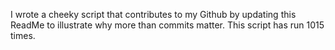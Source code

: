 I wrote a cheeky script that contributes to my Github by updating this ReadMe to illustrate why more than commits matter. This script has run 1015 times.